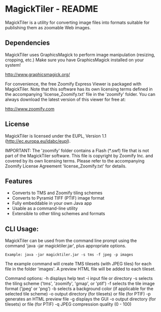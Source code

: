 # MagickTiler - README

MagickTiler is a utility for converting image files into formats suitable for 
publishing them as zoomable Web images. 

## Dependencies

MagickTiler uses GraphicsMagick to perform image manipulation (resizing, cropping,
etc.) Make sure you have GraphicsMagick installed on your system!

http://www.graphicsmagick.org/

For convenience, the free Zoomify Express Viewer is packaged with MagickTiler.
Note that this software has its own licensing terms defined in the accompanying
'license_Zoomify.txt' file in the 'zoomify' folder. You can always download the
latest version of this viewer for free at:

http://www.zoomify.com

## License

MagickTiler is licensed under the EUPL, Version 1.1 (http://ec.europa.eu/idabc/eupl).

IMPORTANT: The 'zoomify' folder contains a Flash (*.swf) file that is not part of the
MagickTiler software. This file is copyright by Zoomify Inc. and covered by its own 
licensing terms. Please refer to the accompanying Zoomify License Agreement
'license_Zoomify.txt' for details.

## Features

* Converts to TMS and Zoomify tiling schemes
* Converts to Pyramid TIFF (PTIF) image format
* Fully embeddable in your own Java app
* Usable as a command-line utility 
* Extensible to other tiling schemes and formats

## CLI Usage:

MagickTiler can be used from the command line prompt using the command
'java -jar magicktiler.jar', plus appropriate options. 

	Example: java -jar magicktiler.jar -s tms -f jpeg -p images

The example command will create TMS tilesets (with JPEG tiles) for each file
in the folder 'images'. A preview HTML file will be added to each tileset. 

Command options:
	-h   displays help text
	-i   input file or directory
	-s   selects the tiling scheme ('tms', 'zoomify', 'gmap', or 'ptif')
	-f   selects the tile image format ('jpeg' or 'png')
	-b   selects a background color (if applicable for the selected tile scheme)
	-o   output directory (for tilesets) or file (for PTIF)
	-p   generates an HTML preview file
 	-g   displays the GUI
	-o   output directory (for tilesets) or file (for PTIF)
	-q   JPEG compression quality (0 - 100)

